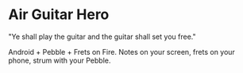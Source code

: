 Air Guitar Hero
===============

"Ye shall play the guitar and the guitar shall set you free."

Android + Pebble + Frets on Fire. Notes on your screen, frets on your phone, strum with your Pebble.
